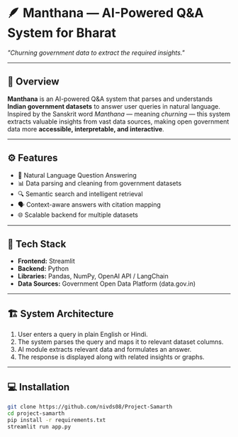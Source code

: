 # 🪶 Manthana — AI-Powered Q&A System for Bharat

*"Churning government data to extract the required insights."*

---

## 📖 Overview
**Manthana** is an AI-powered Q&A system that parses and understands **Indian government datasets** to answer user queries in natural language.  
Inspired by the Sanskrit word *Manthana* — meaning *churning* — this system extracts valuable insights from vast data sources, making open government data more **accessible, interpretable, and interactive**.

---

## ⚙️ Features
- 🧠 Natural Language Question Answering  
- 📊 Data parsing and cleaning from government datasets  
- 🔍 Semantic search and intelligent retrieval  
- 🗣️ Context-aware answers with citation mapping  
- 🌐 Scalable backend for multiple datasets  

---

## 🧩 Tech Stack
- **Frontend:** Streamlit  
- **Backend:** Python  
- **Libraries:** Pandas, NumPy, OpenAI API / LangChain  
- **Data Sources:** Government Open Data Platform (data.gov.in)  

---

## 🏗️ System Architecture
1. User enters a query in plain English or Hindi.  
2. The system parses the query and maps it to relevant dataset columns.  
3. AI module extracts relevant data and formulates an answer.  
4. The response is displayed along with related insights or graphs.  

---

## 💻 Installation
```bash
git clone https://github.com/nivds08/Project-Samarth
cd project-samarth
pip install -r requirements.txt
streamlit run app.py
